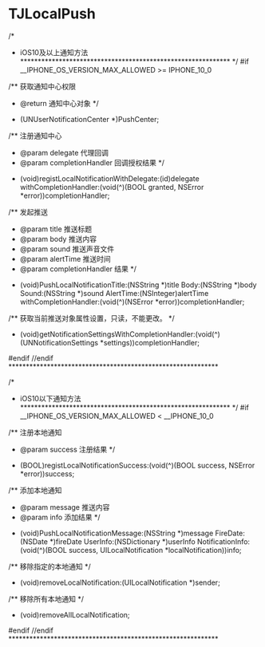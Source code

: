 # TJLocalPush

/*
 * iOS10及以上通知方法 ************************************************************
 */
#if __IPHONE_OS_VERSION_MAX_ALLOWED >= IPHONE_10_0

/** 获取通知中心权限
 *  @return 通知中心对象
 */
+ (UNUserNotificationCenter *)PushCenter;

/** 注册通知中心
 *  @param delegate 代理回调
 *  @param completionHandler 回调授权结果
 */
+ (void)registLocalNotificationWithDelegate:(id<UNUserNotificationCenterDelegate>)delegate withCompletionHandler:(void(^)(BOOL granted, NSError *error))completionHandler;

/** 发起推送
 *  @param title 推送标题
 *  @param body 推送内容
 *  @param sound 推送声音文件
 *  @param alertTime 推送时间
 *  @param completionHandler 结果
 */
+ (void)PushLocalNotificationTitle:(NSString *)title Body:(NSString *)body Sound:(NSString *)sound AlertTime:(NSInteger)alertTime withCompletionHandler:(void(^)(NSError *error))completionHandler;

/** 获取当前推送对象属性设置，只读，不能更改。
 */
+ (void)getNotificationSettingsWithCompletionHandler:(void(^)(UNNotificationSettings *settings))completionHandler;


#endif
//endif ************************************************************



/*
 * iOS10以下通知方法 ************************************************************
 */
#if __IPHONE_OS_VERSION_MAX_ALLOWED < __IPHONE_10_0

/** 注册本地通知
 *  @param success 注册结果
 */
+ (BOOL)registLocalNotificationSuccess:(void(^)(BOOL success, NSError *error))success;


/** 添加本地通知
 *  @param message 推送内容
 *  @param info 添加结果
 */
+ (void)PushLocalNotificationMessage:(NSString *)message FireDate:(NSDate *)fireDate UserInfo:(NSDictionary *)userInfo NotificationInfo:(void(^)(BOOL success, UILocalNotification *localNotification))info;


/** 移除指定的本地通知
 */
+ (void)removeLocalNotification:(UILocalNotification *)sender;

/** 移除所有本地通知
 */
+ (void)removeAllLocalNotification;

#endif
//endif ************************************************************
